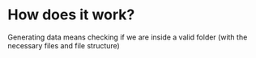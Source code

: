 # How does it work?

Generating data means 
checking if we are inside a valid folder (with the necessary files and file structure)